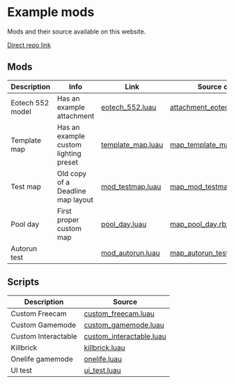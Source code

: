 # Example mods

Mods and their source available on this website.

[Direct repo link](https://github.com/recoil-group/deadline-insitux-core-scripts/tree/master/docs/example)

## Mods

| Description      | Info                                  | Link                                                   | Source code                                                             |
| ---------------- | ------------------------------------- | ------------------------------------------------------ | ----------------------------------------------------------------------- |
| Eotech 552 model | Has an example attachment             | [eotech_552.luau](example/modfile/eotech_552.luau)     | [attachment_eotech_552.rbxm](example/source/attachment_eotech_552.rbxl) |
| Template map     | Has an example custom lighting preset | [template_map.luau](example/modfile/template_map.luau) | [map_template_map.rbxl](example/source/map_template_map.rbxl)           |
| Test map         | Old copy of a Deadline map layout     | [mod_testmap.luau](example/modfile/mod_testmap.luau)   | [map_mod_testmap.rbxl](example/source/map_mod_testmap.rbxl)             |
| Pool day         | First proper custom map               | [pool_day.luau](example/modfile/pool_day.luau)         | [map_pool_day.rbxl](example/source/map_pool_day.rbxl)                   |
| Autorun test     |                                       | [mod_autorun.luau](example/modfile/mod_autorun.luau)   | [map_autorun_test.rbxl](example/source/map_autorun_test.rbxl)           |

## Scripts

| Description         | Source                                                            |
| ------------------- | ----------------------------------------------------------------- |
| Custom Freecam      | [custom_freecam.luau](example/luau/custom_freecam.luau)           |
| Custom Gamemode     | [custom_gamemode.luau](example/luau/custom_gamemode.luau)         |
| Custom Interactable | [custom_interactable.luau](example/luau/custom_interactable.luau) |
| Killbrick           | [killbrick.luau](example/luau/killbrick.luau)                     |
| Onelife gamemode    | [onelife.luau](example/luau/onelife.luau)                         |
| UI test             | [ui_test.luau](example/luau/ui_test.luau)                         |

